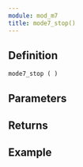 ```yaml
---
module: mod_m7
title: mode7_stop()
---
```


## Definition

    mode7_stop ( )

## Parameters

## Returns

## Example

```
```
